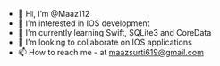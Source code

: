 - 👋 Hi, I’m @Maaz112
- 👀 I’m interested in IOS development
- 🌱 I’m currently learning Swift, SQLite3 and CoreData
- 💞️ I’m looking to collaborate on IOS applications
- 📫 How to reach me - at maazsurti619@gmail.com

<!---
Maaz112/Maaz112 is a ✨ special ✨ repository because its `README.md` (this file) appears on your GitHub profile.
You can click the Preview link to take a look at your changes.
--->
